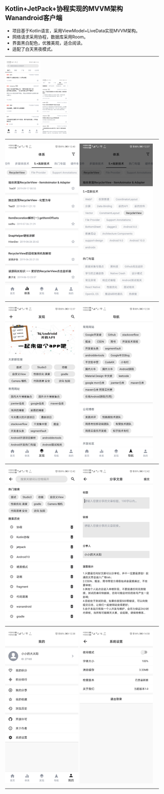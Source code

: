## Kotlin+JetPack+协程实现的MVVM架构Wanandroid客户端

- 项目基于Kotlin语言，采用ViewModel+LiveData实现MVVM架构。
- 网络请求采用协程，数据库采用Room。
- 界面黑白配色，优雅美观，适合阅读。
- 适配了白天黑夜模式。

------

<img src="images/home.png" alt="home" style="zoom:36%;" width="320px" />    <img src="images/project.png" alt="project" style="zoom:36%;"  width="240" />

------

<img src="images/system+.png" alt="system+" width="240" />    <img src="images/system.png" alt="system" width="240" />

------

<img src="images/find.png" alt="find" width="240px" />    <img src="images/nav.png" alt="nav" width="240px" />

------

<img src="images/search.png" alt="search" width="240px" />    <img src="images/share.png" alt="share" width="240px" />

------

<img src="images/mine.png" alt="mine" width="240px" />    <img src="images/setting.png" alt="setting"  width="240px" />

------

